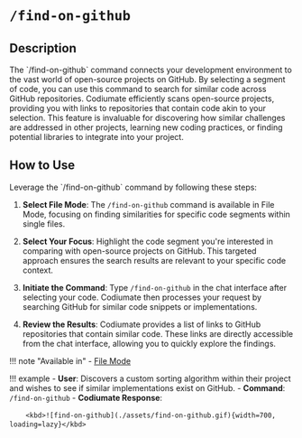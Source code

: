 # `/find-on-github`

<h2>Description</h2>
The `/find-on-github` command connects your development environment to the vast world of open-source projects on GitHub. By selecting a segment of code, you can use this command to search for similar code across GitHub repositories. Codiumate efficiently scans open-source projects, providing you with links to repositories that contain code akin to your selection. This feature is invaluable for discovering how similar challenges are addressed in other projects, learning new coding practices, or finding potential libraries to integrate into your project.

<h2>How to Use</h2>
Leverage the `/find-on-github` command by following these steps:

1. **Select File Mode**: The `/find-on-github` command is available in File Mode, focusing on finding similarities for specific code segments within single files.

2. **Select Your Focus**: Highlight the code segment you're interested in comparing with open-source projects on GitHub. This targeted approach ensures the search results are relevant to your specific code context.

3. **Initiate the Command**: Type `/find-on-github` in the chat interface after selecting your code. Codiumate then processes your request by searching GitHub for similar code snippets or implementations.

4. **Review the Results**: Codiumate provides a list of links to GitHub repositories that contain similar code. These links are directly accessible from the chat interface, allowing you to quickly explore the findings.

!!! note "Available in"
    - [File Mode](../modes/file-mode.md)

!!! example
    - **User**: Discovers a custom sorting algorithm within their project and wishes to see if similar implementations exist on GitHub.
    - **Command**: `/find-on-github`
    - **Codiumate Response**:

        <kbd>![find-on-github](./assets/find-on-github.gif){width=700, loading=lazy}</kbd>

